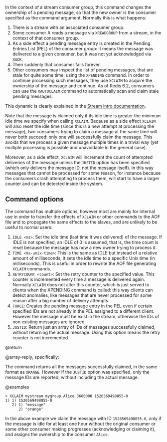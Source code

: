In the context of a stream consumer group, this command changes the ownership of
a pending message, so that the new owner is the consumer specified as the
command argument. Normally this is what happens:

1. There is a stream with an associated consumer group.
2. Some consumer A reads a message via `XREADGROUP` from a stream, in the
   context of that consumer group.
3. As a side effect a pending message entry is created in the Pending Entries
   List (PEL) of the consumer group: it means the message was delivered to a
   given consumer, but it was not yet acknowledged via `XACK`.
4. Then suddenly that consumer fails forever.
5. Other consumers may inspect the list of pending messages, that are stale for
   quite some time, using the `XPENDING` command. In order to continue
   processing such messages, they use `XCLAIM` to acquire the ownership of the
   message and continue. As of Redis 6.2, consumers can use the `XAUTOCLAIM`
   command to automatically scan and claim stale pending messages.

This dynamic is clearly explained in the
[Stream intro documentation](/topics/streams-intro).

Note that the message is claimed only if its idle time is greater the minimum
idle time we specify when calling `XCLAIM`. Because as a side effect `XCLAIM`
will also reset the idle time (since this is a new attempt at processing the
message), two consumers trying to claim a message at the same time will never
both succeed: only one will successfully claim the message. This avoids that we
process a given message multiple times in a trivial way (yet multiple processing
is possible and unavoidable in the general case).

Moreover, as a side effect, `XCLAIM` will increment the count of attempted
deliveries of the message unless the `JUSTID` option has been specified (which
only delivers the message ID, not the message itself). In this way messages that
cannot be processed for some reason, for instance because the consumers crash
attempting to process them, will start to have a larger counter and can be
detected inside the system.

## Command options

The command has multiple options, however most are mainly for internal use in
order to transfer the effects of `XCLAIM` or other commands to the AOF file and
to propagate the same effects to the slaves, and are unlikely to be useful to
normal users:

1. `IDLE <ms>`: Set the idle time (last time it was delivered) of the message.
   If IDLE is not specified, an IDLE of 0 is assumed, that is, the time count is
   reset because the message has now a new owner trying to process it.
2. `TIME <ms-unix-time>`: This is the same as IDLE but instead of a relative
   amount of milliseconds, it sets the idle time to a specific Unix time (in
   milliseconds). This is useful in order to rewrite the AOF file generating
   `XCLAIM` commands.
3. `RETRYCOUNT <count>`: Set the retry counter to the specified value. This
   counter is incremented every time a message is delivered again. Normally
   `XCLAIM` does not alter this counter, which is just served to clients when
   the XPENDING command is called: this way clients can detect anomalies, like
   messages that are never processed for some reason after a big number of
   delivery attempts.
4. `FORCE`: Creates the pending message entry in the PEL even if certain
   specified IDs are not already in the PEL assigned to a different client.
   However the message must be exist in the stream, otherwise the IDs of non
   existing messages are ignored.
5. `JUSTID`: Return just an array of IDs of messages successfully claimed,
   without returning the actual message. Using this option means the retry
   counter is not incremented.

@return

@array-reply, specifically:

The command returns all the messages successfully claimed, in the same format as
`XRANGE`. However if the `JUSTID` option was specified, only the message IDs are
reported, without including the actual message.

@examples

```
> XCLAIM mystream mygroup Alice 3600000 1526569498055-0
1) 1) 1526569498055-0
   2) 1) "message"
      2) "orange"
```

In the above example we claim the message with ID `1526569498055-0`, only if the
message is idle for at least one hour without the original consumer or some
other consumer making progresses (acknowledging or claiming it), and assigns the
ownership to the consumer `Alice`.
